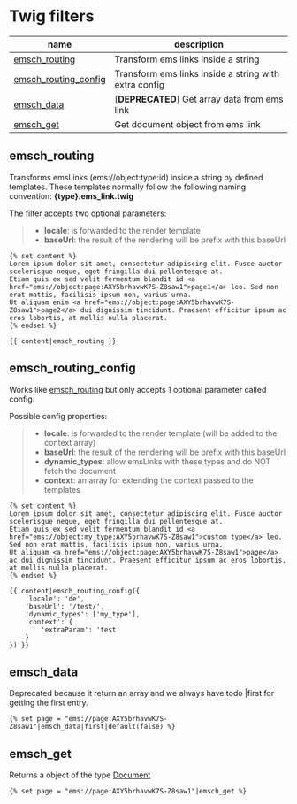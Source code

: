 # Twig filters

| name |  description
| --- | --- | 
| [emsch_routing](#emsch_routing) | Transform ems links inside a string 
| [emsch_routing_config](#emsch_routing_config) | Transform ems links inside a string with extra config
| [emsch_data](#emsch_data) | [**DEPRECATED**] Get array data from ems link 
| [emsch_get](#emsch_get) | Get document object from ems link

## emsch_routing
Transforms emsLinks (ems://object:type:id) inside a string by defined templates. 
These templates normally follow the following naming convention: **{type}.ems_link.twig**

The filter accepts two optional parameters:
> - **locale**: is forwarded to the render template
> - **baseUrl**: the result of the rendering will be prefix with this baseUrl

```twig
{% set content %}
Lorem ipsum dolor sit amet, consectetur adipiscing elit. Fusce auctor scelerisque neque, eget fringilla dui pellentesque at. 
Etiam quis ex sed velit fermentum blandit id <a href="ems://object:page:AXY5brhavwK7S-Z8saw1">page1</a> leo. Sed non erat mattis, facilisis ipsum non, varius urna. 
Ut aliquam enim <a href="ems://object:page:AXY5brhavwK7S-Z8saw1">page2</a> dui dignissim tincidunt. Praesent efficitur ipsum ac eros lobortis, at mollis nulla placerat.
{% endset %}

{{ content|emsch_routing }}
```

## emsch_routing_config
Works like [emsch_routing](#emsch_routing) but only accepts 1 optional parameter called config.

Possible config properties:
> - **locale**: is forwarded to the render template (will be added to the context array)
> - **baseUrl**: the result of the rendering will be prefix with this baseUrl
> - **dynamic_types**: allow emsLinks with these types and do NOT fetch the document
> - **context**: an array for extending the context passed to the templates

```twig
{% set content %}
Lorem ipsum dolor sit amet, consectetur adipiscing elit. Fusce auctor scelerisque neque, eget fringilla dui pellentesque at. 
Etiam quis ex sed velit fermentum blandit id <a href="ems://object:my_type:AXY5brhavwK7S-Z8saw1">custom type</a> leo. Sed non erat mattis, facilisis ipsum non, varius urna. 
Ut aliquam <a href="ems://object:page:AXY5brhavwK7S-Z8saw1">page</a> ac dui dignissim tincidunt. Praesent efficitur ipsum ac eros lobortis, at mollis nulla placerat.
{% endset %}

{{ content|emsch_routing_config({ 
    'locale': 'de', 
    'baseUrl': '/test/',
    'dynamic_types': ['my_type'],
    'context': {
        'extraParam': 'test'
    }
}) }}
```

## emsch_data
Deprecated because it return an array and we always have todo |first for getting the first entry.
```twig
{% set page = "ems://page:AXY5brhavwK7S-Z8saw1"|emsch_data|first|default(false) %}
```

## emsch_get
Returns a object of the type [Document](https://github.com/ems-project/EMSCommonBundle/blob/master/src/Common/Document.php)
```twig
{% set page = "ems://page:AXY5brhavwK7S-Z8saw1"|emsch_get %}
```
 